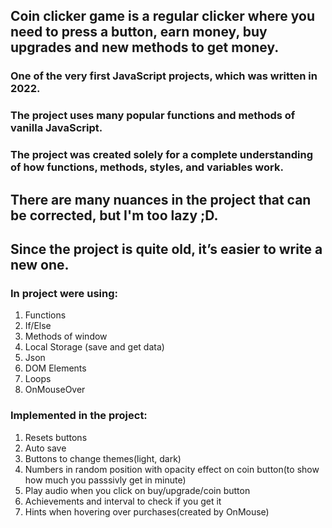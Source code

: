 ## Coin clicker game is a regular clicker where you need to press a button, earn money, buy upgrades and new methods to get money.

### One of the very first JavaScript projects, which was written in 2022.
### The project uses many popular functions and methods of vanilla JavaScript.

### The project was created solely for a complete understanding of how functions, methods, styles, and variables work.

## There are many nuances in the project that can be corrected, but I'm too lazy ;D.
## Since the project is quite old, it’s easier to write a new one.

### In project were using:
1) Functions
2) If/Else
3) Methods of window
4) Local Storage (save and get data)
5) Json
6) DOM Elements
7) Loops
8) OnMouseOver

### Implemented in the project:
1) Resets buttons
2) Auto save
3) Buttons to change themes(light, dark)
4) Numbers in random position with opacity effect on coin button(to show how much you passsivly get in minute)
5) Play audio when you click on buy/upgrade/coin button
6) Achievements and interval to check if you get it
7) Hints when hovering over purchases(created by OnMouse)

